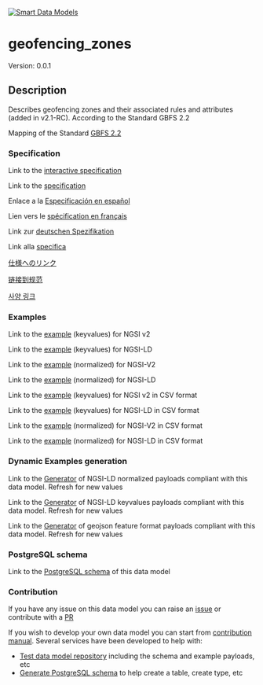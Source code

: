 [![Smart Data Models](https://smartdatamodels.org/wp-content/uploads/2022/01/SmartDataModels_logo.png "Logo")](https://smartdatamodels.org)
# geofencing_zones
Version: 0.0.1

## Description 

Describes geofencing zones and their associated rules and attributes (added in v2.1-RC). According to the Standard GBFS 2.2

Mapping of the Standard [GBFS 2.2](https://github.com/NABSA/gbfs/blob/v2.2/gbfs.md)
### Specification

Link to the [interactive specification](https://swagger.lab.fiware.org/?url=https://smart-data-models.github.io/dataModel.GBFS/geofencing_zones/swagger.yaml)

Link to the [specification](https://github.com/smart-data-models/dataModel.GBFS/blob/master/geofencing_zones/doc/spec.md)

Enlace a la [Especificación en español](https://github.com/smart-data-models/dataModel.GBFS/blob/master/geofencing_zones/doc/spec_ES.md)

Lien vers le [spécification en français](https://github.com/smart-data-models/dataModel.GBFS/blob/master/geofencing_zones/doc/spec_FR.md)

Link zur [deutschen Spezifikation](https://github.com/smart-data-models/dataModel.GBFS/blob/master/geofencing_zones/doc/spec_DE.md)

Link alla [specifica](https://github.com/smart-data-models/dataModel.GBFS/blob/master/geofencing_zones/doc/spec_IT.md)

[仕様へのリンク](https://github.com/smart-data-models/dataModel.GBFS/blob/master/geofencing_zones/doc/spec_JA.md)

[链接到规范](https://github.com/smart-data-models/dataModel.GBFS/blob/master/geofencing_zones/doc/spec_ZH.md)

[사양 링크](https://github.com/smart-data-models/dataModel.GBFS/blob/master/geofencing_zones/doc/spec_KO.md)
### Examples

Link to the [example](https://smart-data-models.github.io/dataModel.GBFS/geofencing_zones/examples/example.json) (keyvalues) for NGSI v2

Link to the [example](https://smart-data-models.github.io/dataModel.GBFS/geofencing_zones/examples/example.jsonld) (keyvalues) for NGSI-LD

Link to the [example](https://smart-data-models.github.io/dataModel.GBFS/geofencing_zones/examples/example-normalized.json) (normalized) for NGSI-V2

Link to the [example](https://smart-data-models.github.io/dataModel.GBFS/geofencing_zones/examples/example-normalized.jsonld) (normalized) for NGSI-LD

Link to the [example](https://github.com/smart-data-models/dataModel.GBFS/blob/master/geofencing_zones/examples/example.json.csv) (keyvalues) for NGSI v2 in CSV format

Link to the [example](https://github.com/smart-data-models/dataModel.GBFS/blob/master/geofencing_zones/examples/example.jsonld.csv) (keyvalues) for NGSI-LD in CSV format

Link to the [example](https://github.com/smart-data-models/dataModel.GBFS/blob/master/geofencing_zones/examples/example-normalized.json.csv) (normalized) for NGSI-V2 in CSV format

Link to the [example](https://github.com/smart-data-models/dataModel.GBFS/blob/master/geofencing_zones/examples/example-normalized.jsonld.csv) (normalized) for NGSI-LD in CSV format
### Dynamic Examples generation

Link to the [Generator](https://smartdatamodels.org/extra/ngsi-ld_generator.php?schemaUrl=https://raw.githubusercontent.com/smart-data-models/dataModel.GBFS/master/geofencing_zones/schema.json&email=info@smartdatamodels.org) of NGSI-LD normalized payloads compliant with this data model. Refresh for new values

Link to the [Generator](https://smartdatamodels.org/extra/ngsi-ld_generator_keyvalues.php?schemaUrl=https://raw.githubusercontent.com/smart-data-models/dataModel.GBFS/master/geofencing_zones/schema.json&email=info@smartdatamodels.org) of NGSI-LD keyvalues payloads compliant with this data model. Refresh for new values

Link to the [Generator](https://smartdatamodels.org/extra/geojson_features_generator.php?schemaUrl=https://raw.githubusercontent.com/smart-data-models/dataModel.GBFS/master/geofencing_zones/schema.json&email=info@smartdatamodels.org) of geojson feature format payloads compliant with this data model. Refresh for new values
### PostgreSQL schema

Link to the [PostgreSQL schema](https://github.com/smart-data-models/dataModel.GBFS/blob/master/geofencing_zones/schema.sql) of this data model
### Contribution

 If you have any issue on this data model you can raise an [issue](https://github.com/smart-data-models/dataModel.GBFS/issues)  or contribute with a [PR](https://github.com/smart-data-models/dataModel.GBFS/pulls)

 If you wish to develop your own data model you can start from [contribution manual](https://bit.ly/contribution_manual). Several services have been developed to help with: 
 - [Test data model repository](https://smartdatamodels.org/index.php/data-models-contribution-api/) including the schema and example payloads, etc
 - [Generate PostgreSQL schema](https://smartdatamodels.org/index.php/sql-service/) to help create a table, create type, etc